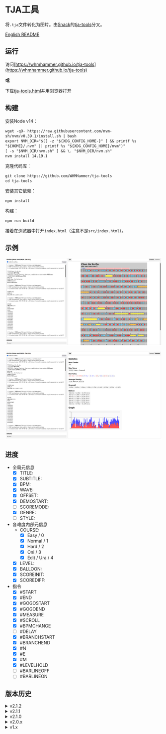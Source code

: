 # TJA工具

将`.tja`文件转化为图片。由[Snack](https://github.com/Snack-X)的[tja-tools](https://github.com/Snack-X/tja-tools)分叉。

[English README](README-EN.md)

## 运行

访问[https://whmhammer.github.io/tja-tools](https://whmhammer.github.io/tja-tools)

**或**

下载[tja-tools.html](https://github.com/WHMHammer/tja-tools/releases/download/v2.1.2/tja-tools.html)并用浏览器打开

## 构建

安装Node v14：

```
wget -qO- https://raw.githubusercontent.com/nvm-sh/nvm/v0.39.1/install.sh | bash
export NVM_DIR="$([ -z "${XDG_CONFIG_HOME-}" ] && printf %s "${HOME}/.nvm" || printf %s "${XDG_CONFIG_HOME}/nvm")"
[ -s "$NVM_DIR/nvm.sh" ] && \. "$NVM_DIR/nvm.sh"
nvm install 14.19.1
```

克隆代码库：

```
git clone https://github.com/WHMHammer/tja-tools
cd tja-tools
```

安装其它依赖：

```
npm install
```

构建：

```
npm run build
```

接着在浏览器中打开`index.html`（注意不是`src/index.html`）。

## 示例

![](示例-春节序曲-谱面.png)

![](示例-春节序曲-统计.png)

## 进度

- 全局元信息
    - [x] TITLE:
    - [x] SUBTITLE:
    - [x] BPM:
    - [x] WAVE:
    - [x] OFFSET:
    - [x] DEMOSTART:
    - [ ] SCOREMODE:
    - [x] GENRE:
    - [ ] STYLE:
- 各难度内部元信息
    - COURSE:
        - [x] Easy / 0
        - [x] Normal / 1
        - [x] Hard / 2
        - [x] Oni / 3
        - [x] Edit / Ura / 4
    - [x] LEVEL:
    - [x] BALLOON:
    - [x] SCOREINIT:
    - [x] SCOREDIFF:
- 指令
    - [x] #START
    - [x] #END
    - [x] #GOGOSTART
    - [x] #GOGOEND
    - [x] #MEASURE
    - [x] #SCROLL
    - [x] #BPMCHANGE
    - [ ] #DELAY
    - [x] #BRANCHSTART
    - [x] #BRANCHEND
    - [x] #N
    - [x] #E
    - [x] #M
    - [x] #LEVELHOLD
    - [ ] #BARLINEOFF
    - [ ] #BARLINEON

## 版本历史

<details>
    <summary>v2.1.2</summary>
    <ul>
        <li>完整的谱面分歧支持</li>
    </ul>
</details>

<details>
    <summary>v2.1.1</summary>
    <ul>
        <li>更完整的谱面分歧支持（现在可正确解析如《杏之歌》的谱面，但尚不支持<code>#LEVELHOLD</code>）</li>
    </ul>
</details>

<details>
    <summary>v2.1.0</summary>
    <ul>
        <li>初步谱面分歧支持</li>
        注：目前硬编码为解析<code>#M</code>（达人）分支。适用于大部分谱面（反例：《杏之歌》）
    </ul>
</details>

<details>
    <summary>v2.0.x</summary>
    <ul>
        <li>现可解析里魔王谱面</li>
        <li>完善了文档</li>
    </ul>
</details>

<details>
    <summary>v1.x</summary>
    <ul>
        <li><a href="https://github.com/Snack-X" target="_blank">Snack</a>原本的<a href="https://github.com/Snack-X/tja-tools" target="_blank">tja-tools</a></li>
    </ul>
</details>
